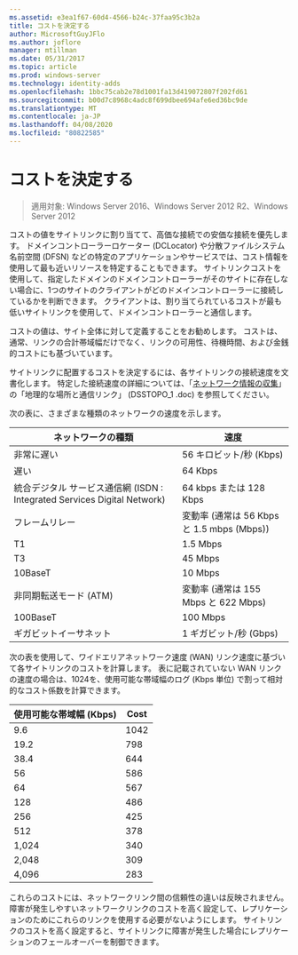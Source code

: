 ```yaml
---
ms.assetid: e3ea1f67-60d4-4566-b24c-37faa95c3b2a
title: コストを決定する
author: MicrosoftGuyJFlo
ms.author: joflore
manager: mtillman
ms.date: 05/31/2017
ms.topic: article
ms.prod: windows-server
ms.technology: identity-adds
ms.openlocfilehash: 1bbc75cab2e78d1001fa13d419072807f202fd61
ms.sourcegitcommit: b00d7c8968c4adc8f699dbee694afe6ed36bc9de
ms.translationtype: MT
ms.contentlocale: ja-JP
ms.lasthandoff: 04/08/2020
ms.locfileid: "80822585"
---
```

# <a name="determining-the-cost"></a>コストを決定する

>適用対象: Windows Server 2016、Windows Server 2012 R2、Windows Server 2012

コストの値をサイトリンクに割り当てて、高価な接続での安価な接続を優先します。 ドメインコントローラーロケーター (DCLocator) や分散ファイルシステム名前空間 (DFSN) などの特定のアプリケーションやサービスでは、コスト情報を使用して最も近いリソースを特定することもできます。 サイトリンクコストを使用して、指定したドメインのドメインコントローラーがそのサイトに存在しない場合に、1つのサイトのクライアントがどのドメインコントローラーに接続しているかを判断できます。 クライアントは、割り当てられているコストが最も低いサイトリンクを使用して、ドメインコントローラーと通信します。  
  
コストの値は、サイト全体に対して定義することをお勧めします。 コストは、通常、リンクの合計帯域幅だけでなく、リンクの可用性、待機時間、および金銭的コストにも基づいています。  
  
サイトリンクに配置するコストを決定するには、各サイトリンクの接続速度を文書化します。 特定した接続速度の詳細については、「[ネットワーク情報の収集](../../ad-ds/plan/Collecting-Network-Information.md)」の「地理的な場所と通信リンク」 (DSSTOPO_1 .doc) を参照してください。  
  
次の表に、さまざまな種類のネットワークの速度を示します。  
  
|ネットワークの種類|速度|  
|----------------|---------|  
|非常に遅い|56 キロビット/秒 (Kbps)|  
|遅い|64 Kbps|  
|統合デジタル サービス通信網 (ISDN : Integrated Services Digital Network)|64 kbps または 128 Kbps|  
|フレームリレー|変動率 (通常は 56 Kbps と 1.5 mbps (Mbps))|  
|T1|1.5 Mbps|  
|T3|45 Mbps|  
|10BaseT|10 Mbps|  
|非同期転送モード (ATM)|変動率 (通常は 155 Mbps と 622 Mbps)|  
|100BaseT|100 Mbps|  
|ギガビットイーサネット|1 ギガビット/秒 (Gbps)|  
  
次の表を使用して、ワイドエリアネットワーク速度 (WAN) リンク速度に基づいて各サイトリンクのコストを計算します。 表に記載されていない WAN リンクの速度の場合は、1024を、使用可能な帯域幅のログ (Kbps 単位) で割って相対的なコスト係数を計算できます。  
  
|使用可能な帯域幅 (Kbps)|Cost|  
|--------------------------------|--------|  
|9.6|1042|  
|19.2|798|  
|38.4|644|  
|56|586|  
|64|567|  
|128|486|  
|256|425|  
|512|378|  
|1,024|340|  
|2,048|309|  
|4,096|283|  
  
これらのコストには、ネットワークリンク間の信頼性の違いは反映されません。 障害が発生しやすいネットワークリンクのコストを高く設定して、レプリケーションのためにこれらのリンクを使用する必要がないようにします。 サイトリンクのコストを高く設定すると、サイトリンクに障害が発生した場合にレプリケーションのフェールオーバーを制御できます。  
  


